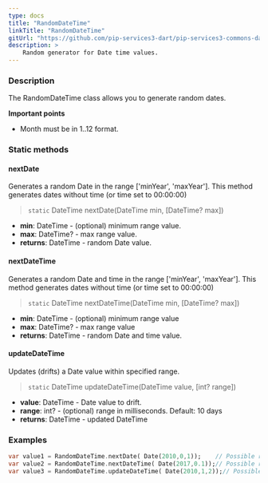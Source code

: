 ```yaml
---
type: docs
title: "RandomDateTime"
linkTitle: "RandomDateTime"
gitUrl: "https://github.com/pip-services3-dart/pip-services3-commons-dart"
description: >
    Random generator for Date time values.
---
```


### Description

The RandomDateTime class allows you to generate random dates.

**Important points**

- Month must be in 1..12 format.

### Static methods

#### nextDate
Generates a random Date in the range ['minYear', 'maxYear'].
This method generates dates without time (or time set to 00:00:00)

> `static` DateTime nextDate(DateTime min, [DateTime? max])

- **min**: DateTime - (optional) minimum range value.
- **max**: DateTime? - max range value.
- **returns**: DateTime - random Date value.

#### nextDateTime
Generates a random Date and time in the range ['minYear', 'maxYear'].
This method generates dates without time (or time set to 00:00:00)

> `static` DateTime nextDateTime(DateTime min, [DateTime? max])

- **min**: DateTime - (optional) minimum range value
- **max**: DateTime? - max range value
- **returns**: DateTime - random Date and time value.

#### updateDateTime
Updates (drifts) a Date value within specified range.

> `static` DateTime updateDateTime(DateTime value, [int? range])

- **value**: DateTime - Date value to drift.
- **range**: int? - (optional)  range in milliseconds. Default: 10 days
- **returns**: DateTime - updated DateTime

### Examples

```dart
var value1 = RandomDateTime.nextDate( Date(2010,0,1));    // Possible result: 2008-01-03
var value2 = RandomDateTime.nextDateTime( Date(2017,0.1));// Possible result: 2007-03-11 11:20:32
var value3 = RandomDateTime.updateDateTime( Date(2010,1,2));// Possible result: 2010-02-05 11:33:23

```
